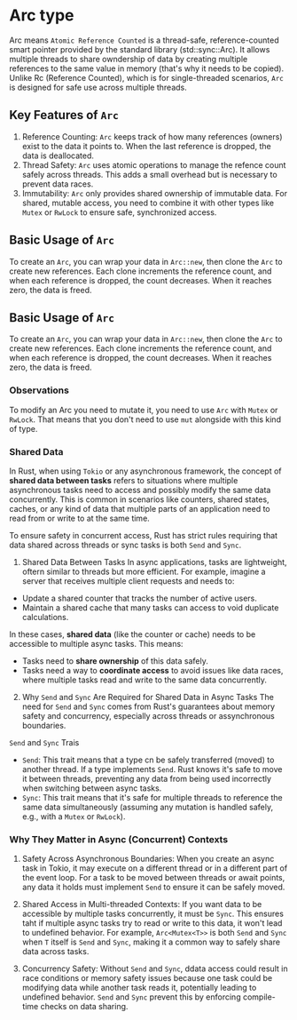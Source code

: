 # Arc type
Arc means `Atomic Reference Counted` is a thread-safe, reference-counted smart pointer provided by the standard library (std::sync::Arc). It allows multiple threads to share owndership of data by creating multiple references to the same value in memory (that's why it needs to be copied).
Unlike Rc (Reference Counted), which is for single-threaded scenarios, `Arc` is designed for safe use across multiple threads.

## Key Features of `Arc`
1. Reference Counting: `Arc` keeps track of how many references (owners) exist to the data it points to. When the last reference is dropped, the data is deallocated.
2. Thread Safety: `Arc` uses atomic operations to manage the refence count safely across threads. This adds a small overhead but is necessary to prevent data races.
3. Immutability: `Arc` only provides shared ownership of immutable data. For shared, mutable access, you need to combine it with other types like `Mutex` or `RwLock` to ensure safe, synchronized access.

## Basic Usage of `Arc`
To create an `Arc`, you can wrap your data in `Arc::new`, then clone the `Arc` to create new references. Each clone increments the reference count, and when each reference is dropped, the count decreases. When it reaches zero, the data is freed.

## Basic Usage of `Arc`
To create an `Arc`, you can wrap your data in `Arc::new`, then clone the `Arc` to create new references. Each clone increments the reference count, and when each reference is dropped, the count decreases. When it reaches zero, the data is freed.

### Observations
To modify an Arc you need to mutate it, you need to use `Arc` with `Mutex` or `RwLock`. That means that you don't need to use `mut` alongside with this kind of type.

### Shared Data
In Rust, when using `Tokio` or any asynchronous framework, the concept of **shared data between tasks** refers to situations where multiple asynchronous tasks need to access and possibly modify the same data concurrently. This is common in scenarios like counters, shared states, caches, or any kind of data that multiple parts of an application need to read from or write to at the same time.

To ensure safety in concurrent access, Rust has strict rules requiring that data shared across threads or sync tasks is both `Send` and `Sync`.
1. Shared Data Between Tasks
In async applications, tasks are lightweight, oftern similar to threads but more efficient. For example, imagine a server that receives multiple client requests and needs to:
- Update a shared counter that tracks the number of active users.
- Maintain a shared cache that many tasks can access to void duplicate calculations.

In these cases, **shared data** (like the counter or cache) needs to be accessible to multiple async tasks. This means:
- Tasks need to **share ownership** of this data safely.
- Tasks need a way to **coordinate access** to avoid issues like data races, where multiple tasks read and write to the same data concurrently.

2. Why `Send` and `Sync` Are Required for Shared Data in Async Tasks
The need for `Send` and `Sync` comes from Rust's guarantees about memory safety and concurrency, especially across threads or assynchronous boundaries.

`Send` and `Sync` Trais
- `Send`: This trait means that a type cn be safely transferred (moved) to another thread. If a type implements `Send`. Rust knows it's safe to move it between threads, preventing any data from being used incorrectly when switching between async tasks.
- `Sync`: This trait means that it's safe for multiple threads to reference the same data simultaneously (assuming any mutation is handled safely, e.g., with a `Mutex` or `RwLock`).

### Why They Matter in Async (Concurrent) Contexts
1. Safety Across Asynchronous Boundaries: When you create an async task in Tokio, it may execute on a different thread or in a different part of the event loop. For a task to be moved between threads or await points, any data it holds must implement `Send` to ensure it can be safely moved.

2. Shared Access in Multi-threaded Contexts: If you want data to be accessible by multiple tasks concurrently, it must be `Sync`. This ensures taht if multiple async tasks try to read or write to this data, it won't lead to undefined behavior. For example, `Arc<Mutex<T>>` is both `Send` and `Sync` when `T` itself is `Send` and `Sync`, making it a common way to safely share data across tasks.

3. Concurrency Safety: Without `Send` and `Sync`, ddata access could result in race conditions or memory safety issues because one task could be modifying data while another task reads it, potentially leading to undefined behavior. `Send` and `Sync` prevent this by enforcing compile-time checks on data sharing.

